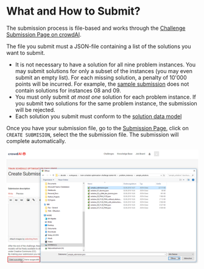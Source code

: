 # What and How to Submit?

The submission process is file-based and works through the [Challenge Submission Page on crowdAI](https://www.crowdai.org/challenges/train-schedule-optimisation-challenge/submissions).

The file you submit must a JSON-file containing a list of the solutions you want to submit. 

* It is not necessary to have a solution for all nine problem instances. You may submit solutions for only a subset of the instances (you may even submit an empty list). For each missing solution, a penalty of 10'000 points will be incurred. For example, the [sample submission](../problem_instances/sample_solutions/sample_submission.json) does not contain solutions for instances 08 and 09.
* You must only submit _at most one_ solution for each problem instance. If you submit two solutions for the same problem instance, the submission will be rejected.
* Each solution you submit must conform to the [solution data model](output_data_model.md)

Once you have your submission file, go to the [Submission Page](https://www.crowdai.org/challenges/train-schedule-optimisation-challenge/submissions), click on `CREATE SUBMISION`, select the the submission file. The submission will complete automatically.

![](img/submission.png)
